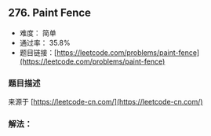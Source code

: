 ## 276. Paint Fence

- 难度： 简单
- 通过率： 35.8%
- 题目链接：[https://leetcode.com/problems/paint-fence](https://leetcode.com/problems/paint-fence)


### 题目描述

来源于 [https://leetcode-cn.com/](https://leetcode-cn.com/)



### 解法：